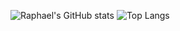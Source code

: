 ![Raphael's GitHub stats](https://github-readme-stats.vercel.app/api?username=raphael-hfs&show_icons=true&theme=synthwave)
![Top Langs](https://github-readme-stats.vercel.app/api/top-langs/?username=raphael-hfs&langs_count=8)
